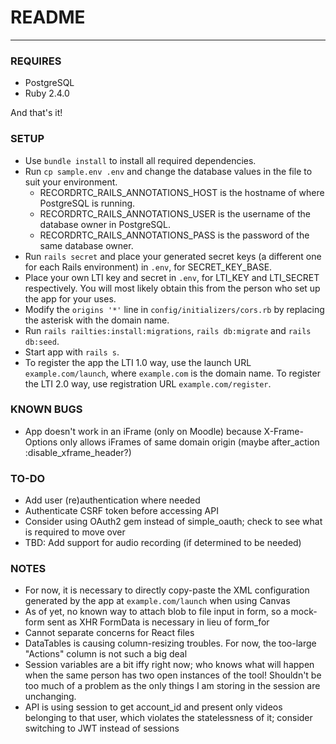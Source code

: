 # README
---

### REQUIRES

* PostgreSQL
* Ruby 2.4.0

And that's it!

### SETUP

* Use `bundle install` to install all required dependencies.
* Run `cp sample.env .env` and change the database values in the file to suit your environment.
  * RECORDRTC_RAILS_ANNOTATIONS_HOST is the hostname of where PostgreSQL is running.
  * RECORDRTC_RAILS_ANNOTATIONS_USER is the username of the database owner in PostgreSQL.
  * RECORDRTC_RAILS_ANNOTATIONS_PASS is the password of the same database owner.
* Run `rails secret` and place your generated secret keys (a different one for each Rails environment) in `.env`, for SECRET_KEY_BASE.
* Place your own LTI key and secret in `.env`, for LTI_KEY and LTI_SECRET respectively. You will most likely obtain this from the person who set up the app for your uses.
* Modify the `origins '*'` line in `config/initializers/cors.rb` by replacing the asterisk with the domain name.
* Run `rails railties:install:migrations`, `rails db:migrate` and `rails db:seed`.
* Start app with `rails s`.
* To register the app the LTI 1.0 way, use the launch URL `example.com/launch`, where `example.com` is the domain name. To register the LTI 2.0 way, use registration URL `example.com/register`.

### KNOWN BUGS

* App doesn't work in an iFrame (only on Moodle) because X-Frame-Options only allows iFrames of same domain origin (maybe after_action :disable_xframe_header?)

### TO-DO

* Add user (re)authentication where needed
* Authenticate CSRF token before accessing API
* Consider using OAuth2 gem instead of simple_oauth; check to see what is required to move over
* TBD: Add support for audio recording (if determined to be needed)

### NOTES

* For now, it is necessary to directly copy-paste the XML configuration generated by the app at `example.com/launch` when using Canvas
* As of yet, no known way to attach blob to file input in form, so a mock-form sent as XHR FormData is necessary in lieu of form_for
* Cannot separate concerns for React files
* DataTables is causing column-resizing troubles. For now, the too-large "Actions" column is not such a big deal
* Session variables are a bit iffy right now; who knows what will happen when the same person has two open instances of the tool! Shouldn't be too much of a problem as the only things I am storing in the session are unchanging.
* API is using session to get account_id and present only videos belonging to that user, which violates the statelessness of it; consider switching to JWT instead of sessions

